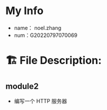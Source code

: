 # My Info
* name： noel.zhang
* num：G20220797070069

# 🏗 File Description:
## module2
* 编写一个 HTTP 服务器
